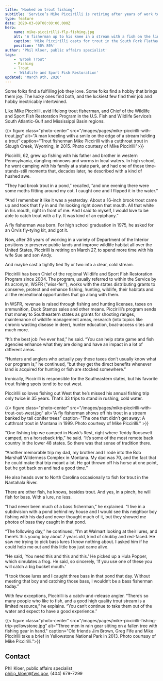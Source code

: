 ```yaml
---
title: 'Hooked on trout fishing'
subtitle: 'Service’s Mike Piccirilli is retiring after years of work to improve hunting and fishing in the Southeast'
type: feature
date: 2020-03-09T00:00:00.000Z
hero:
    name: mike-piccirilli-fly-fishing.jpg
    alt: 'A fisherman up to his knee in a stream with a fish on the line'
    caption: 'Mike Piccirilli casts for trout in the South Fork Flathead River in Montana. Photo courtesy of Mike Piccirilli.'
    position: '50% 80%'
author: 'Phil Kloer, public affairs specialist'
tags:
    - 'Brook Trout'
    - Fishing
    - Trout
    - 'Wildlife and Sport Fish Restoration'
updated: 'March 9th, 2020'
---
```


Some folks find a fulfilling job they love. Some folks find a hobby that brings them joy. The lucky ones find both, and the luckiest few find their job and hobby inextricably intertwined.

Like Mike Piccirilli, avid lifelong trout fisherman, and Chief of the Wildlife and Sport Fish Restoration Program in the U.S. Fish and Wildlife Service’s South Atlantic-Gulf and Mississippi Basin regions.

{{< figure class="photo-center" src="/images/pages/mike-piccirilli-with-trout.jpg" alt="A man kneeling with a smile on the edge of a stream holding a trout" caption="Trout fisherman Mike Piccirilli with a cutthroat trout  in Slough Creek, Wyoming, in 2015. Photo courtesy of Mike Piccirilli">}}

Piccirilli, 62, grew up fishing with his father and brother in western Pennsylvania, dangling minnows and worms in local waters. In high school, he went camping with his family at a state park, and had one of those time-stands-still moments that, decades later, he described with a kind of hushed awe.

“They had brook trout in a pond,” recalled, “and one evening there were some moths flitting around my cot. I caught one and I flipped it in the water.”

“And I remember it like it was a yesterday. About a 16-inch brook trout came up and took that fly in and I’m looking right down that mouth. All that white in his mouth, right in front of me. And I said to myself, I would love to be able to catch trout with a fly. It was kind of an epiphany.”

A fly fisherman was born. For high school graduation in 1975, he asked for an Orvis fly-tying kit, and got it.

Now, after 36 years of working in a variety of Department of the Interior positions to preserve public lands and improve wildlife habitat all over the United States, Piccirilli is retiring on March 27, to spend more time with his wife Sue and son Andy.

And maybe cast a tightly tied fly or two into a clear, cold stream.

Piccirilli has been Chief of the regional Wildlife and Sport Fish Restoration Program since 2004. The program, usually referred to within the Service by its acronym, WSFR (“wiss-fer”), works with the states distributing grants to conserve, protect and enhance fishing, hunting, wildlife, their habitats and all the recreational opportunities that go along with them.

In WSFR, revenue is raised through fishing and hunting licenses, taxes on ammunition, Duck Stamps sales and other means. Piccirilli’s program sends that money to Southeastern states as grants for shooting ranges, maintenance of wildlife management areas, research (into topics like chronic wasting disease in deer), hunter education, boat-access sites and much more.

“It’s the best job I’ve ever had,” he said. “You can help state game and fish agencies enhance what they are doing and have an impact in a lot of different areas.

“Hunters and anglers who actually pay these taxes don’t usually know what our program is,” he continued, “but they get the direct benefits whenever land is acquired for hunting or fish are stocked somewhere.”

Ironically, Piccirilli is responsible for the Southeastern states, but his favorite trout fishing spots tend to be out west.

Piccirilli so loves fishing out West that he’s missed his annual fishing trip only twice in 35 years. That’s 33 trips to stand in rushing, cold water.

{{< figure class="photo-center" src="/images/pages/mike-piccirilli-with-trout-out-west.jpg" alt="A fly fisherman shows off his trout in a stream banked by tall conifer trees" caption="The one that didn’t get away: A cutthroat trout in Montana in 1999. Photo courtesy of Mike Piccirilli." >}}

“One fishing trip we camped in Hawk’s Rest, right where Teddy Roosevelt camped, on a horseback trip,” he said. “It’s some of the most remote back country in the lower 48 states. So there was that sense of tradition there.

“Another memorable trip my dad, my brother and I rode into the Bob Marshall Wilderness Complex in Montana. My dad was 70, and the fact that he could make that trip meant a lot. He got thrown off his horse at one point, but he got back on and had a good time.”

He also heads over to North Carolina occasionally to fish for trout in the Nantahala River.

There are other fish, he knows, besides trout. And yes, in a pinch, he will fish for bass. With a lure, no less.

“I had never been much of a bass fisherman,” he explained. “I live in a subdivision with a pond behind my house and I would see this neighbor boy fishing with his dad and never thought much of it, but they showed me photos of bass they caught in that pond.

“The following day,” he continued, “I’m at Walmart looking at their lures, and there’s this young boy about 7 years old, kind of chubby and red-faced. He saw me trying to pick bass lures I know nothing about. I asked him if he could help me out and this little boy just came alive.

“He said, ‘You need this and this and this.’ He picked up a Hula Popper, which simulates a frog. He said, so sincerely, ‘If you use one of these you will catch a big bucket mouth.’

“I took those lures and I caught three bass in that pond that day. Without meeting that boy and catching those bass, I wouldn’t be a bass fisherman today.”

With few exceptions, Piccirilli is a catch-and-release angler. “There’s so many people who like to fish, and a good high quality trout stream is a limited resource,” he explains. “You can’t continue to take them out of the water and expect to have a good experience.”

{{< figure class="photo-center" src="/images/pages/mike-piccirilli-fishing-trip-yellowstone.jpg" alt="Three men in rain gear sitting on a fallen tree with fishing gear in hand." caption="Old friends Jim Brown, Greg Fife and Mike Piccirilli take a brief in Yellowstone National Park in 2013. Photo courtesy of Mike Piccirilli.">}}

## Contact

Phil Kloer, public affairs specialist  
[philip_kloer@fws.gov](mailto:philip_kloer@fws.gov), (404) 679-7299